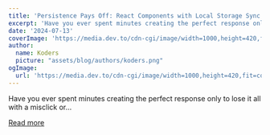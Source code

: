 ```yaml
---
title: 'Persistence Pays Off: React Components with Local Storage Sync 🔄🦸🏻‍♂️'
excerpt: 'Have you ever spent minutes creating the perfect response only to lose it all with a misclick or...'
date: '2024-07-13'
coverImage: 'https://media.dev.to/cdn-cgi/image/width=1000,height=420,fit=cover,gravity=auto,format=auto/https%3A%2F%2Fdev-to-uploads.s3.amazonaws.com%2Fuploads%2Farticles%2F9ya3il8yds5uf37chibn.png'
author:
  name: Koders
  picture: "assets/blog/authors/koders.png"
ogImage:
  url: 'https://media.dev.to/cdn-cgi/image/width=1000,height=420,fit=cover,gravity=auto,format=auto/https%3A%2F%2Fdev-to-uploads.s3.amazonaws.com%2Fuploads%2Farticles%2F9ya3il8yds5uf37chibn.png'
---
```


Have you ever spent minutes creating the perfect response only to lose it all with a misclick or...

[Read more](https://dev.to/mattlewandowski93/persistence-pays-off-react-components-with-local-storage-sync-2bfk)
